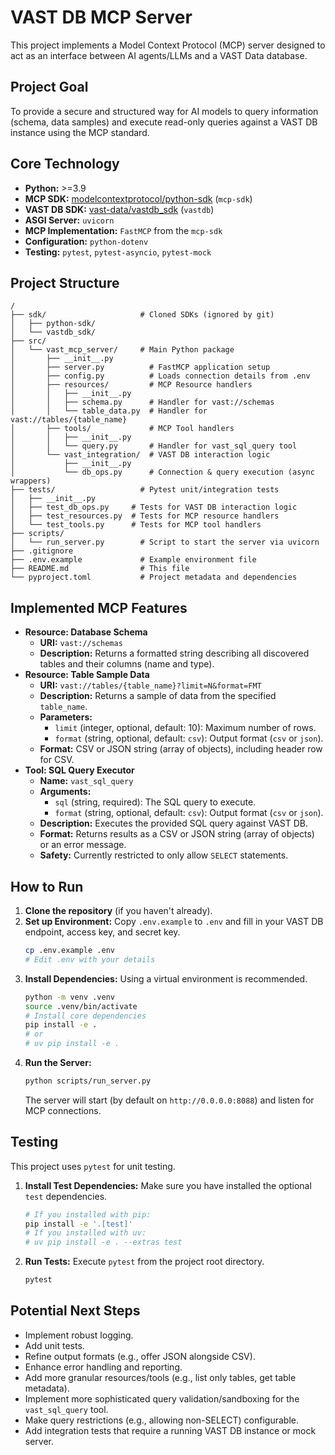 # VAST DB MCP Server

This project implements a Model Context Protocol (MCP) server designed to act as an interface between AI agents/LLMs and a VAST Data database.

## Project Goal

To provide a secure and structured way for AI models to query information (schema, data samples) and execute read-only queries against a VAST DB instance using the MCP standard.

## Core Technology

*   **Python:** >=3.9
*   **MCP SDK:** [modelcontextprotocol/python-sdk](https://github.com/modelcontextprotocol/python-sdk) (`mcp-sdk`)
*   **VAST DB SDK:** [vast-data/vastdb_sdk](https://github.com/vast-data/vastdb_sdk) (`vastdb`)
*   **ASGI Server:** `uvicorn`
*   **MCP Implementation:** `FastMCP` from the `mcp-sdk`
*   **Configuration:** `python-dotenv`
*   **Testing:** `pytest`, `pytest-asyncio`, `pytest-mock`

## Project Structure

```
/
├── sdk/                     # Cloned SDKs (ignored by git)
│   ├── python-sdk/
│   └── vastdb_sdk/
├── src/
│   └── vast_mcp_server/     # Main Python package
│       ├── __init__.py
│       ├── server.py          # FastMCP application setup
│       ├── config.py          # Loads connection details from .env
│       ├── resources/         # MCP Resource handlers
│       │   ├── __init__.py
│       │   ├── schema.py      # Handler for vast://schemas
│       │   └── table_data.py  # Handler for vast://tables/{table_name}
│       ├── tools/             # MCP Tool handlers
│       │   ├── __init__.py
│       │   └── query.py       # Handler for vast_sql_query tool
│       └── vast_integration/  # VAST DB interaction logic
│           ├── __init__.py
│           └── db_ops.py      # Connection & query execution (async wrappers)
├── tests/                   # Pytest unit/integration tests
│   ├── __init__.py
│   ├── test_db_ops.py     # Tests for VAST DB interaction logic
│   ├── test_resources.py  # Tests for MCP resource handlers
│   └── test_tools.py      # Tests for MCP tool handlers
├── scripts/
│   └── run_server.py        # Script to start the server via uvicorn
├── .gitignore
├── .env.example             # Example environment file
├── README.md                # This file
└── pyproject.toml           # Project metadata and dependencies
```

## Implemented MCP Features

*   **Resource: Database Schema**
    *   **URI:** `vast://schemas`
    *   **Description:** Returns a formatted string describing all discovered tables and their columns (name and type).
*   **Resource: Table Sample Data**
    *   **URI:** `vast://tables/{table_name}?limit=N&format=FMT`
    *   **Description:** Returns a sample of data from the specified `table_name`.
    *   **Parameters:**
        *   `limit` (integer, optional, default: 10): Maximum number of rows.
        *   `format` (string, optional, default: `csv`): Output format (`csv` or `json`).
    *   **Format:** CSV or JSON string (array of objects), including header row for CSV.
*   **Tool: SQL Query Executor**
    *   **Name:** `vast_sql_query`
    *   **Arguments:**
        *   `sql` (string, required): The SQL query to execute.
        *   `format` (string, optional, default: `csv`): Output format (`csv` or `json`).
    *   **Description:** Executes the provided SQL query against VAST DB.
    *   **Format:** Returns results as a CSV or JSON string (array of objects) or an error message.
    *   **Safety:** Currently restricted to only allow `SELECT` statements.

## How to Run

1.  **Clone the repository** (if you haven't already).
2.  **Set up Environment:** Copy `.env.example` to `.env` and fill in your VAST DB endpoint, access key, and secret key.
    ```bash
    cp .env.example .env
    # Edit .env with your details
    ```
3.  **Install Dependencies:** Using a virtual environment is recommended.
    ```bash
    python -m venv .venv
    source .venv/bin/activate
    # Install core dependencies
    pip install -e .
    # or
    # uv pip install -e .
    ```
4.  **Run the Server:**
    ```bash
    python scripts/run_server.py
    ```
    The server will start (by default on `http://0.0.0.0:8088`) and listen for MCP connections.

## Testing

This project uses `pytest` for unit testing.

1.  **Install Test Dependencies:** Make sure you have installed the optional `test` dependencies.
    ```bash
    # If you installed with pip:
    pip install -e '.[test]'
    # If you installed with uv:
    # uv pip install -e . --extras test
    ```
2.  **Run Tests:** Execute `pytest` from the project root directory.
    ```bash
    pytest
    ```

## Potential Next Steps

*   Implement robust logging.
*   Add unit tests.
*   Refine output formats (e.g., offer JSON alongside CSV).
*   Enhance error handling and reporting.
*   Add more granular resources/tools (e.g., list only tables, get table metadata).
*   Implement more sophisticated query validation/sandboxing for the `vast_sql_query` tool.
*   Make query restrictions (e.g., allowing non-SELECT) configurable.
*   Add integration tests that require a running VAST DB instance or mock server.
